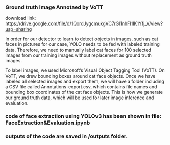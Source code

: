
### Ground truth Image Annotaed by VoTT

download link: https://drive.google.com/file/d/1QordJygcmukgVC7rGl1nhFI1IK1Yfj_V/view?usp=sharing

In order for our detector to learn to detect objects in images, such as cat faces in pictures for our case, YOLO needs to be fed with labeled training data. Therefore, we need to manually label cat faces for 100 selected images from our training images without replacement as ground truth images.

To label images, we used Microsoft’s Visual Object Tagging Tool (VoTT). On VoTT, we drew bounding boxes around cat face objects. Once we have labeled all selected images and export them, we will have a folder including a CSV file called Annotations-export.csv, which contains file names and bounding box coordinates of the cat face objects. This is how we generate our ground truth data, which will be used for later image inference and evaluation.

### code of face extraction using YOLOv3 has been shown in file: FaceExtraction&Evaluation.ipynb

### outputs of the code are saved in /outputs folder.
